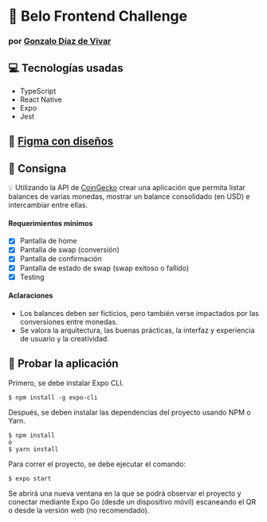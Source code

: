 # :rocket: Belo Frontend Challenge

### por [Gonzalo Díaz de Vivar](https://github.com/gonzaddv)

## :computer: Tecnologías usadas

- TypeScript
- React Native
- Expo
- Jest

## :art: [Figma con diseños](https://www.figma.com/file/ewIlwnMeQvTae1eIpyNX1r/Belo-Challenge?node-id=0%3A1)

## :memo: Consigna

💡 Utilizando la API de [CoinGecko](https://www.coingecko.com) crear una aplicación que permita listar balances de varias monedas, mostrar un balance consolidado (en USD) e intercambiar entre ellas.

#### Requerimientos mínimos

- [x] Pantalla de home
- [x] Pantalla de swap (conversión)
- [x] Pantalla de confirmación
- [x] Pantalla de estado de swap (swap exitoso o fallido)
- [x] Testing

#### Aclaraciones

- Los balances deben ser ficticios, pero también verse impactados por las conversiones entre monedas.
- Se valora la arquitectura, las buenas prácticas, la interfaz y experiencia de usuario y la creatividad.

## :wrench: Probar la aplicación

Primero, se debe instalar Expo CLI.

```shell
$ npm install -g expo-cli
```

Después, se deben instalar las dependencias del proyecto usando NPM o Yarn.

```shell
$ npm install
ó
$ yarn install
```

Para correr el proyecto, se debe ejecutar el comando:

```shell
$ expo start
```

Se abrirá una nueva ventana en la que se podrá observar el proyecto y conectar mediante Expo Go (desde un dispositivo móvil) escaneando el QR o desde la versión web (no recomendado).
